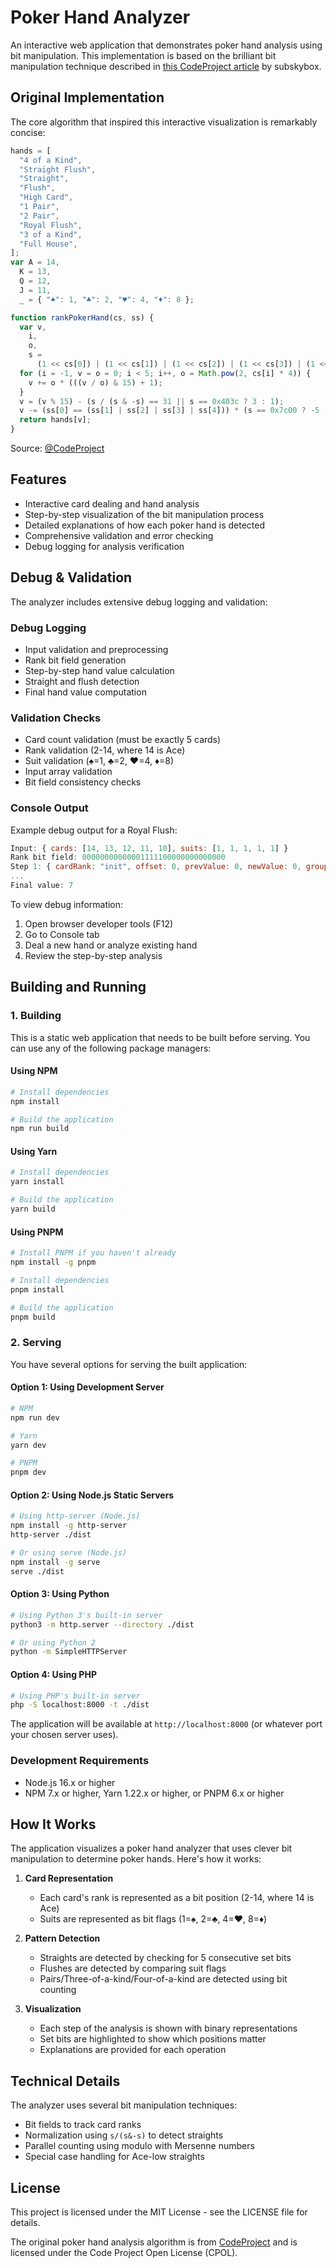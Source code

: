 # Poker Hand Analyzer

An interactive web application that demonstrates poker hand analysis using bit manipulation. This implementation is based on the brilliant bit manipulation technique described in [this CodeProject article](https://www.codeproject.com/Articles/569271/A-Poker-hand-analyzer-in-JavaScript-using-bit-math) by subskybox.

## Original Implementation

The core algorithm that inspired this interactive visualization is remarkably concise:

```javascript
hands = [
  "4 of a Kind",
  "Straight Flush",
  "Straight",
  "Flush",
  "High Card",
  "1 Pair",
  "2 Pair",
  "Royal Flush",
  "3 of a Kind",
  "Full House",
];
var A = 14,
  K = 13,
  Q = 12,
  J = 11,
  _ = { "♠": 1, "♣": 2, "♥": 4, "♦": 8 };

function rankPokerHand(cs, ss) {
  var v,
    i,
    o,
    s =
      (1 << cs[0]) | (1 << cs[1]) | (1 << cs[2]) | (1 << cs[3]) | (1 << cs[4]);
  for (i = -1, v = o = 0; i < 5; i++, o = Math.pow(2, cs[i] * 4)) {
    v += o * (((v / o) & 15) + 1);
  }
  v = (v % 15) - (s / (s & -s) == 31 || s == 0x403c ? 3 : 1);
  v -= (ss[0] == (ss[1] | ss[2] | ss[3] | ss[4])) * (s == 0x7c00 ? -5 : 1);
  return hands[v];
}
```

Source: [@CodeProject](https://www.codeproject.com/Articles/569271/A-Poker-hand-analyzer-in-JavaScript-using-bit-math)

## Features

- Interactive card dealing and hand analysis
- Step-by-step visualization of the bit manipulation process
- Detailed explanations of how each poker hand is detected
- Comprehensive validation and error checking
- Debug logging for analysis verification

## Debug & Validation

The analyzer includes extensive debug logging and validation:

### Debug Logging

- Input validation and preprocessing
- Rank bit field generation
- Step-by-step hand value calculation
- Straight and flush detection
- Final hand value computation

### Validation Checks

- Card count validation (must be exactly 5 cards)
- Rank validation (2-14, where 14 is Ace)
- Suit validation (♠=1, ♣=2, ♥=4, ♦=8)
- Input array validation
- Bit field consistency checks

### Console Output

Example debug output for a Royal Flush:

```javascript
Input: { cards: [14, 13, 12, 11, 10], suits: [1, 1, 1, 1, 1] }
Rank bit field: 00000000000001111100000000000000
Step 1: { cardRank: "init", offset: 0, prevValue: 0, newValue: 0, groupCount: 0 }
...
Final value: 7
```

To view debug information:

1. Open browser developer tools (F12)
2. Go to Console tab
3. Deal a new hand or analyze existing hand
4. Review the step-by-step analysis

## Building and Running

### 1. Building

This is a static web application that needs to be built before serving. You can use any of the following package managers:

#### Using NPM

```bash
# Install dependencies
npm install

# Build the application
npm run build
```

#### Using Yarn

```bash
# Install dependencies
yarn install

# Build the application
yarn build
```

#### Using PNPM

```bash
# Install PNPM if you haven't already
npm install -g pnpm

# Install dependencies
pnpm install

# Build the application
pnpm build
```

### 2. Serving

You have several options for serving the built application:

#### Option 1: Using Development Server

```bash
# NPM
npm run dev

# Yarn
yarn dev

# PNPM
pnpm dev
```

#### Option 2: Using Node.js Static Servers

```bash
# Using http-server (Node.js)
npm install -g http-server
http-server ./dist

# Or using serve (Node.js)
npm install -g serve
serve ./dist
```

#### Option 3: Using Python

```bash
# Using Python 3's built-in server
python3 -m http.server --directory ./dist

# Or using Python 2
python -m SimpleHTTPServer
```

#### Option 4: Using PHP

```bash
# Using PHP's built-in server
php -S localhost:8000 -t ./dist
```

The application will be available at `http://localhost:8000` (or whatever port your chosen server uses).

### Development Requirements

- Node.js 16.x or higher
- NPM 7.x or higher, Yarn 1.22.x or higher, or PNPM 6.x or higher


## How It Works

The application visualizes a poker hand analyzer that uses clever bit manipulation to determine poker hands. Here's how it works:

1. **Card Representation**

   - Each card's rank is represented as a bit position (2-14, where 14 is Ace)
   - Suits are represented as bit flags (1=♠, 2=♣, 4=♥, 8=♦)

2. **Pattern Detection**

   - Straights are detected by checking for 5 consecutive set bits
   - Flushes are detected by comparing suit flags
   - Pairs/Three-of-a-kind/Four-of-a-kind are detected using bit counting

3. **Visualization**
   - Each step of the analysis is shown with binary representations
   - Set bits are highlighted to show which positions matter
   - Explanations are provided for each operation

## Technical Details

The analyzer uses several bit manipulation techniques:

- Bit fields to track card ranks
- Normalization using `s/(s&-s)` to detect straights
- Parallel counting using modulo with Mersenne numbers
- Special case handling for Ace-low straights

## License

This project is licensed under the MIT License - see the LICENSE file for details.

The original poker hand analysis algorithm is from [CodeProject](https://www.codeproject.com/Articles/569271/A-Poker-hand-analyzer-in-JavaScript-using-bit-math) and is licensed under the Code Project Open License (CPOL).
